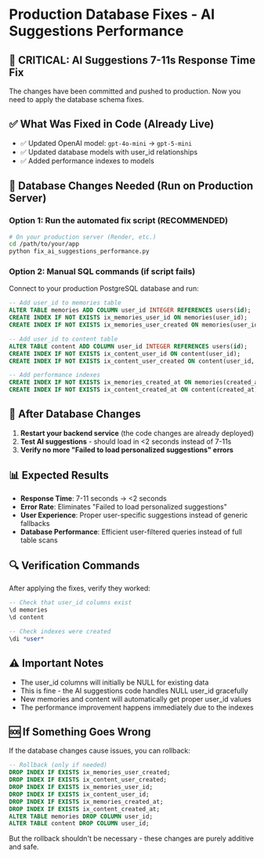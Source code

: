 # Production Database Fixes - AI Suggestions Performance

## 🚨 CRITICAL: AI Suggestions 7-11s Response Time Fix

The changes have been committed and pushed to production. Now you need to apply the database schema fixes.

## ✅ What Was Fixed in Code (Already Live)
- ✅ Updated OpenAI model: `gpt-4o-mini` → `gpt-5-mini`
- ✅ Updated database models with user_id relationships
- ✅ Added performance indexes to models

## 🔧 Database Changes Needed (Run on Production Server)

### Option 1: Run the automated fix script (RECOMMENDED)
```bash
# On your production server (Render, etc.)
cd /path/to/your/app
python fix_ai_suggestions_performance.py
```

### Option 2: Manual SQL commands (if script fails)
Connect to your production PostgreSQL database and run:

```sql
-- Add user_id to memories table
ALTER TABLE memories ADD COLUMN user_id INTEGER REFERENCES users(id);
CREATE INDEX IF NOT EXISTS ix_memories_user_id ON memories(user_id);
CREATE INDEX IF NOT EXISTS ix_memories_user_created ON memories(user_id, created_at);

-- Add user_id to content table  
ALTER TABLE content ADD COLUMN user_id INTEGER REFERENCES users(id);
CREATE INDEX IF NOT EXISTS ix_content_user_id ON content(user_id);
CREATE INDEX IF NOT EXISTS ix_content_user_created ON content(user_id, created_at);

-- Add performance indexes
CREATE INDEX IF NOT EXISTS ix_memories_created_at ON memories(created_at);
CREATE INDEX IF NOT EXISTS ix_content_created_at ON content(created_at);
```

## 🚀 After Database Changes

1. **Restart your backend service** (the code changes are already deployed)
2. **Test AI suggestions** - should load in <2 seconds instead of 7-11s
3. **Verify no more "Failed to load personalized suggestions" errors**

## 📊 Expected Results

- **Response Time**: 7-11 seconds → <2 seconds
- **Error Rate**: Eliminates "Failed to load personalized suggestions" 
- **User Experience**: Proper user-specific suggestions instead of generic fallbacks
- **Database Performance**: Efficient user-filtered queries instead of full table scans

## 🔍 Verification Commands

After applying the fixes, verify they worked:

```sql
-- Check that user_id columns exist
\d memories
\d content

-- Check indexes were created
\di *user*
```

## ⚠️ Important Notes

- The user_id columns will initially be NULL for existing data
- This is fine - the AI suggestions code handles NULL user_id gracefully
- New memories and content will automatically get proper user_id values
- The performance improvement happens immediately due to the indexes

## 🆘 If Something Goes Wrong

If the database changes cause issues, you can rollback:

```sql
-- Rollback (only if needed)
DROP INDEX IF EXISTS ix_memories_user_created;
DROP INDEX IF EXISTS ix_content_user_created;
DROP INDEX IF EXISTS ix_memories_user_id;
DROP INDEX IF EXISTS ix_content_user_id;
DROP INDEX IF EXISTS ix_memories_created_at;
DROP INDEX IF EXISTS ix_content_created_at;
ALTER TABLE memories DROP COLUMN user_id;
ALTER TABLE content DROP COLUMN user_id;
```

But the rollback shouldn't be necessary - these changes are purely additive and safe.